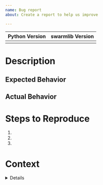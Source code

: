 ```yaml
---
name: Bug report
about: Create a report to help us improve

---
```


<!-- Please fulfill the table below-->
| Python Version | swarmlib Version |
| -------------- | --------------- |
|                |                 |

# Description
<!-- Please add a brief description of the error you are receiving here.-->


## Expected Behavior
<!-- How should the extension act? -->


## Actual Behavior
<!-- How is the extension actually behaving? -->


# Steps to Reproduce
<!-- Please add here all necessary steps that need to be taken to reproduce the behavior. -->
1. 
2. 
3. 

# Context
<details><pre>
<!-- Please add any further details here e.g. screenshots -->

</pre></details>
